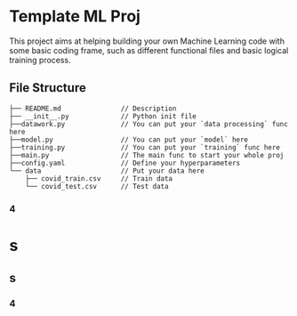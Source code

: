 # Template ML Proj
This project aims at helping building your own Machine Learning code with some basic coding frame, such as different functional files and basic logical training process.
## File Structure
```
├── README.md               // Description
├── __init__.py             // Python init file
├──datawork.py              // You can put your `data processing` func here
├──model.py                 // You can put your `model` here
├──training.py              // You can put your `training` func here
├──main.py                  // The main func to start your whole proj
├──config.yaml              // Define your hyperparameters
└── data                    // Put your data here
    ├── covid_train.csv     // Train data
    └── covid_test.csv      // Test data

```
### 4
# s
## s
### 4
